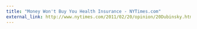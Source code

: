 ```yaml
---
title: "Money Won't Buy You Health Insurance - NYTimes.com"
external_link: http://www.nytimes.com/2011/02/20/opinion/20Dubinsky.html
---
```



